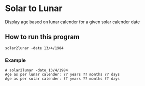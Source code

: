 # Solar to Lunar

Display age based on lunar calender for a given solar calender date


## How to run this program

```
solar2lunar -date 13/4/1984
```

### Example

```
# solar2lunar -date 13/4/1984
Age as per lunar calender: ?? years ?? months ?? days
Age as per solar calender: ?? years ?? months ?? days
```
